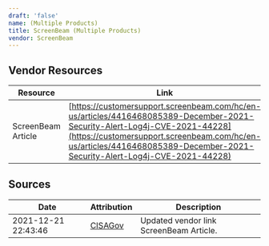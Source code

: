 ```yaml
---
draft: 'false'
name: (Multiple Products)
title: ScreenBeam (Multiple Products)
vendor: ScreenBeam
---
```


## Vendor Resources
| Resource | Link |
| --- | --- |
| ScreenBeam Article | [https://customersupport.screenbeam.com/hc/en-us/articles/4416468085389-December-2021-Security-Alert-Log4j-CVE-2021-44228](https://customersupport.screenbeam.com/hc/en-us/articles/4416468085389-December-2021-Security-Alert-Log4j-CVE-2021-44228) |



## Sources
| Date | Attribution | Description |
| --- | --- | --- |
| 2021-12-21 22:43:46 | [CISAGov](https://raw.githubusercontent.com/cisagov/log4j-affected-db/develop/README.md) | Updated vendor link ScreenBeam Article.  |
